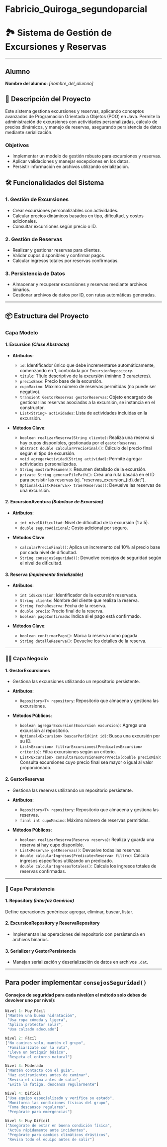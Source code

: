 # Fabricio_Quiroga_segundoparcial
# 🏞️ Sistema de Gestión de Excursiones y Reservas

---

## Alumno

**Nombre del alumno**: _[nombre_del_alumno]_

## 📄 Descripción del Proyecto

Este sistema gestiona excursiones y reservas, aplicando conceptos avanzados de Programación Orientada a Objetos (POO) en Java. Permite la administración de excursiones con actividades personalizadas, cálculo de precios dinámicos, y manejo de reservas, asegurando persistencia de datos mediante serialización.

### Objetivos

- Implementar un modelo de gestión robusto para excursiones y reservas.
- Aplicar validaciones y manejar excepciones en los datos.
- Persistir información en archivos utilizando serialización.

## 🛠️ Funcionalidades del Sistema

### 1. Gestión de Excursiones

- Crear excursiones personalizables con actividades.
- Calcular precios dinámicos basados en tipo, dificultad, y costos adicionales.
- Consultar excursiones según precio o ID.

### 2. Gestión de Reservas

- Realizar y gestionar reservas para clientes.
- Validar cupos disponibles y confirmar pagos.
- Calcular ingresos totales por reservas confirmadas.

### 3. Persistencia de Datos

- Almacenar y recuperar excursiones y reservas mediante archivos binarios.
- Gestionar archivos de datos por ID, con rutas automáticas generadas.

---

## 📦 Estructura del Proyecto

### **Capa Modelo**

#### 1. **Excursion** _(Clase Abstracta)_

- **Atributos**:
  - `id`: Identificador único que debe incrementarse automáticamente, comenzando en 1, controlada por `ExcursionRepository`.
  - `titulo`: Título descriptivo de la excursión (mínimo 3 caracteres).
  - `precioBase`: Precio base de la excursión.
  - `cupoMaximo`: Máximo número de reservas permitidas (no puede ser negativo).
  - `transient GestorReservas gestorReservas`: Objeto encargado de gestionar las reservas asociadas a la excursión, se instancia en el constructor.
  - `List<String> actividades`: Lista de actividades incluidas en la excursión.

- **Métodos Clave**:
  - `boolean realizarReserva(String cliente)`: Realiza una reserva si hay cupos disponibles, gestionada por el `gestorReservas`.
  - `abstract double calcularPrecioFinal()`: Cálculo del precio final según el tipo de excursión.
  - `void agregarActividad(String actividad)`: Permite agregar actividades personalizadas.
  - `String mostrarResumen()`: Resumen detallado de la excursión.
  - `private String generarFilePath()`: Crea una ruta basada en el ID para persistir las reservas (ej. "reservas_excursion_{id}.dat").
  - `Optional<List<Reserva>> traerReservas()`: Devuelve las reservas de una excursión.

#### 2. **ExcursionAventura** _(Subclase de Excursion)_

- **Atributos**:
  - `int nivelDificultad`: Nivel de dificultad de la excursión (1 a 5).
  - `double seguroAdicional`: Costo adicional por seguro.

- **Métodos Clave**:
  - `calcularPrecioFinal()`: Aplica un incremento del 10% al precio base por cada nivel de dificultad.
  - `String consejosSeguridad()`: Devuelve consejos de seguridad según el nivel de dificultad.

#### 3. **Reserva** _(Implementa Serializable)_

- **Atributos**:
  - `int idExcursion`: Identificador de la excursión reservada.
  - `String cliente`: Nombre del cliente que realiza la reserva.
  - `String fechaReserva`: Fecha de la reserva.
  - `double precio`: Precio final de la reserva.
  - `boolean pagoConfirmado`: Indica si el pago está confirmado.

- **Métodos Clave**:
  - `boolean confirmarPago()`: Marca la reserva como pagada.
  - `String detalleReserva()`: Devuelve los detalles de la reserva.

---

### 👨‍💼 **Capa Negocio**

#### 1. **GestorExcursiones**

- Gestiona las excursiones utilizando un repositorio persistente.

- **Atributos**:
  - `Repository<T> repository`: Repositorio que almacena y gestiona las excursiones.

- **Métodos Públicos**:
  - `boolean agregarExcursion(Excursion excursion)`: Agrega una excursión al repositorio.
  - `Optional<Excursion> buscarPorId(int id)`: Busca una excursión por su ID.
  - `List<Excursion> filtrarExcursiones(Predicate<Excursion> criterio)`: Filtra excursiones según un criterio.
  - `List<Excursion> consultarExcursionesPorPrecio(double precioMin)`: Consulta excursiones cuyo precio final sea mayor o igual al valor proporcionado.

#### 2. **GestorReservas**

- Gestiona las reservas utilizando un repositorio persistente.

- **Atributos**:
  - `Repository<T> repository`: Repositorio que almacena y gestiona las reservas.
  - `final int cupoMaximo`: Máximo número de reservas permitidas.

- **Métodos Públicos**:
  - `boolean realizarReserva(Reserva reserva)`: Realiza y guarda una reserva si hay cupo disponible.
  - `List<Reserva> getReservas()`: Devuelve todas las reservas.
  - `double calcularIngresos(Predicate<Reserva> filtro)`: Calcula ingresos específicos utilizando un predicado.
  - `double calcularIngresosTotales()`: Calcula los ingresos totales de reservas confirmadas.

---

### 📝 **Capa Persistencia**

#### 1. **Repository<T>** _(Interfaz Genérica)_

Define operaciones genéricas: agregar, eliminar, buscar, listar.

#### 2. **ExcursionRepository y ReservaRepository**

- Implementan las operaciones del repositorio con persistencia en archivos binarios.

#### 3. **Serializer<T> y GestorPersistencia**

- Manejan serialización y deserialización de datos en archivos `.dat`.


---
## Para poder implementar `consejosSeguridad()`

#### Consejos de seguridad para cada nivel(en el método solo debes de devolver uno por nivel):
```JavaScript
Nivel 1: Muy Fácil
["Mantén una buena hidratación",
 "Usa ropa cómoda y ligera",
 "Aplica protector solar",
 "Usa calzado adecuado"]

Nivel 2: Fácil
["No camines solo, mantén el grupo",
 "Familiarízate con la ruta",
 "Lleva un botiquín básico",
 "Respeta el entorno natural"]

Nivel 3: Moderado
["Mantén contacto con el guía",
 "Haz estiramientos antes de caminar",
 "Revisa el clima antes de salir",
 "Evita la fatiga, descansa regularmente"]

Nivel 4: Difícil
["Usa equipo especializado y verifica su estado",
 "Monitorea las condiciones físicas del grupo",
 "Toma descansos regulares",
 "Prepárate para emergencias"]

Nivel 5: Muy Difícil
["Asegúrate de estar en buena condición física",
 "Actúa rápidamente ante incidentes",
 "Prepárate para cambios climáticos drásticos",
 "Revisa todo el equipo antes de salir"]

```
